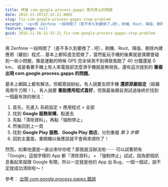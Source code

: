 ```yaml
---
title: 修復 com.google.process.gapps 意外停止的問題
date: 2015-11-26T22:32:21.000Z
slug: fix-com-google-process-gapps-stop-problem
excerpt: '<p>用 Zenfone 一段時間了（差不多久到要換了…吧），刷機、Root、降版、刪除內建應用（雞肋）程式… 基本&#8230;</p> '
feature_image: null
guid: 2015-11-26-22-32-21_fix-com-google-process-gapps-stop-problem
---
```

用 Zenfone 一段時間了（差不多久到要換了…吧），刷機、Root、降版、刪除內建應用（雞肋）程式… 基本上都知道怎麼做了，當然亂玩手機的後果就是偶爾會碰到一些小問題，像是運動的時候 GPS 完全偵測不到導致我跑了 40 分鐘還是 0 km， 或是看著手機上有人來電我卻怎麼滑手機就是無視我，還有這次提到的 **重複出現 com.google.process.gapps 的問題**。

基本上網路上都有解法，但都眾說紛紜，有人說要去把手機 **還原原廠設定**（殺雞焉用牛刀啊！）， 有人說要 **重設應用程式喜好**，但我最後親自測試過後終於找到一個最有效的辦法：

1.  首先，先進入 系統設定 > 應用程式 > 全部
2.  找到 **Google 服務架構**，點進去
3.  先點「清除資料」，再點「強制停止」
4.  然後回到上一頁
5.  找到 **Google Play 服務**、**Google Play 商店**，分別重複 _第 3 步驟_
6.  回到主畫面，重開機以後應該就不會再來煩你了！

然而，如果他還是一直出來吵你呢？那我就沒辦法啦⋯⋯ 可以試著把有「Google」這個字樣的 App 都「清除資料」 + 「強制停止」試試，因為那個訊息看起來就跟 Google 有關，所以一定就是他的 App 出 Bug，一個一個試，說不定就成功清除啦～！

參考： [出現 com.google.process.gapps 錯誤](http://www.asus.com/zentalk/tw/forum.php?mod=viewthread&tid=82226)
